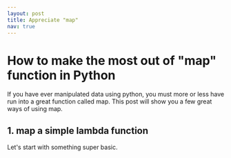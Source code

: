 ```yaml
---
layout: post
title: Appreciate "map"
nav: true
---
```


# How to make the most out of "map" function in Python

If you have ever manipulated data using python, you must more or less have run into a great function called map. This post will show you a few great ways of using map.

## 1. map a simple lambda function
Let's start with something super basic.
